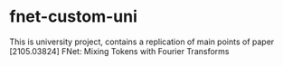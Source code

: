 # fnet-custom-uni
This is university project, contains a replication of main points of paper [2105.03824] FNet: Mixing Tokens with Fourier Transforms
